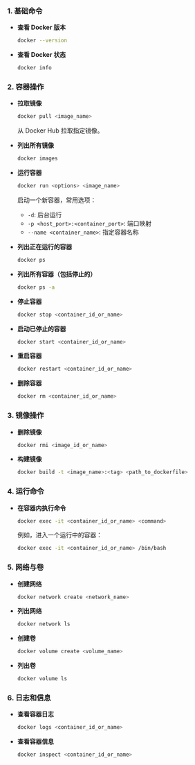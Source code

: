 ### 1. 基础命令

- **查看 Docker 版本**
  ```bash
  docker --version
  ```

- **查看 Docker 状态**
  ```bash
  docker info
  ```

### 2. 容器操作

- **拉取镜像**
  ```bash
  docker pull <image_name>
  ```
  从 Docker Hub 拉取指定镜像。

- **列出所有镜像**
  ```bash
  docker images
  ```

- **运行容器**
  ```bash
  docker run <options> <image_name>
  ```
  启动一个新容器，常用选项：
  - `-d`: 后台运行
  - `-p <host_port>:<container_port>`: 端口映射
  - `--name <container_name>`: 指定容器名称

- **列出正在运行的容器**
  ```bash
  docker ps
  ```

- **列出所有容器（包括停止的）**
  ```bash
  docker ps -a
  ```

- **停止容器**
  ```bash
  docker stop <container_id_or_name>
  ```

- **启动已停止的容器**
  ```bash
  docker start <container_id_or_name>
  ```

- **重启容器**
  ```bash
  docker restart <container_id_or_name>
  ```

- **删除容器**
  ```bash
  docker rm <container_id_or_name>
  ```

### 3. 镜像操作

- **删除镜像**
  ```bash
  docker rmi <image_id_or_name>
  ```

- **构建镜像**
  ```bash
  docker build -t <image_name>:<tag> <path_to_dockerfile>
  ```

### 4. 运行命令

- **在容器内执行命令**
  ```bash
  docker exec -it <container_id_or_name> <command>
  ```
  例如，进入一个运行中的容器：
  ```bash
  docker exec -it <container_id_or_name> /bin/bash
  ```

### 5. 网络与卷

- **创建网络**
  ```bash
  docker network create <network_name>
  ```

- **列出网络**
  ```bash
  docker network ls
  ```

- **创建卷**
  ```bash
  docker volume create <volume_name>
  ```

- **列出卷**
  ```bash
  docker volume ls
  ```

### 6. 日志和信息

- **查看容器日志**
  ```bash
  docker logs <container_id_or_name>
  ```

- **查看容器信息**
  ```bash
  docker inspect <container_id_or_name>
  ```

<!-- ##{"timestamp":1498060609}## -->